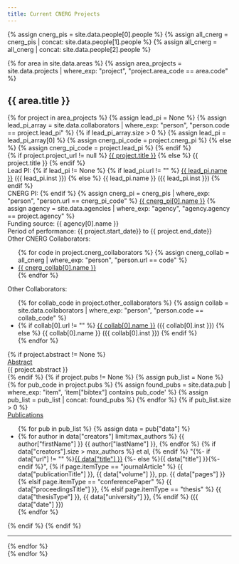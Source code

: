 ```yaml
---
title: Current CNERG Projects
---
```

<article>

{% assign cnerg_pis = site.data.people[0].people %}
{% assign all_cnerg = cnerg_pis | concat: site.data.people[1].people %}
{% assign all_cnerg = all_cnerg | concat: site.data.people[2].people %}

{% for area in site.data.areas %}
    {% assign area_projects = site.data.projects | where_exp: "project", "project.area_code == area.code" %}
    <section>
    <h2>{{ area.title }}</h2>
    <div class="container">
        {% for project in area_projects %}
            {% assign lead_pi = None %}
            {% assign lead_pi_array = site.data.collaborators | 
                where_exp: "person", "person.code == project.lead_pi" %}
            {% if lead_pi_array.size > 0 %}
                {% assign lead_pi = lead_pi_array[0] %}
                {% assign cnerg_pi_code = project.cnerg_pi %}
            {% else %}
                {% assign cnerg_pi_code = project.lead_pi %}
            {% endif %}
            <div class="col-sm-12">
                <span class="font-weight-bold">
                {% if project.project_url != null %}
                    <a href="{{ project.project_url }}" target="_blank">{{ project.title }}</a> 
                {% else %}
                    {{ project.title }}
                {% endif %}
                </span>
                <br><span class="font-italic">Lead PI: </span>
                {% if lead_pi != None %}
                    {% if lead_pi.url != "" %}
                        <a href="{{ lead_pi[0].url }}" target="_blank">{{ lead_pi.name }}</a> ({{ lead_pi.inst }})
                    {% else %}
                        {{ lead_pi.name }} ({{ lead_pi.inst }})
                    {% endif %}
                    <br><span class="font-italic">CNERG PI: </span>
                {% endif %}
                {% assign cnerg_pi = cnerg_pis | 
                    where_exp: "person", "person.url == cnerg_pi_code"  %}
                <a href="{{ site.base_url }}/community/people/{{ cnerg_pi_code }}/">{{ cnerg_pi[0].name }}</a>
                        {% assign agency = site.data.agencies | where_exp: "agency", "agency.agency == project.agency" %}
                <br><span class="font-italic">Funding source:</span> {{ agency[0].name }}
                <br><span class="font-italic">Period of performance:</span> {{ project.start_date}} to {{ project.end_date}}
                <div class="row row-no-gutters">
                    <div class="col-sm-6 text-left">
                        <span class="font-italic">Other CNERG Collaborators:</span>
                        <ul>
                        {% for code in project.cnerg_collaborators %}
                            {% assign cnerg_collab = all_cnerg | 
                                where_exp: "person", "person.url == code"  %}
                            <li><a href="{{ site.base_url }}/community/people/{{ code }}/">{{ cnerg_collab[0].name }}</a></li>
                        {% endfor %}
                        </ul>
                    </div>
                    <div class="col-sm-6 text-left">
                        <span class="font-italic">Other Collaborators:</span>
                        <ul>
                        {% for collab_code in project.other_collaborators %}
                            {% assign collab = site.data.collaborators |
                                where_exp: "person", "person.code == collab_code" %}
                            <li>
                            {% if collab[0].url != "" %}
                                <a href="{{ collab[0].url }}" target="_blank">{{ collab[0].name }}</a> ({{ collab[0].inst }})
                            {% else %}
                                {{ collab[0].name }} ({{ collab[0].inst }})
                            {% endif %}
                            </li>
                        {% endfor %}
                        </ul>
                    </div>
                </div>
                {% if project.abstract != None %}
                    <div class="col-sm-2 text-left">
                        <a data-toggle="collapse" href="#abstract-{{ project.short_code }}" 
                            aria-expanded="false" aria-controls="abstract-{{ project.short_code }}">Abstract</a>
                    </div>
                    <div id="abstract-{{ project.short_code }}" class="collapse">
                        <div class="card card-body">{{ project.abstract }}</div>
                    </div>
                {% endif %}
                {% if project.pubs != None %}
                    {% assign pub_list = None %}
                    {% for pub_code in project.pubs %}
                        {% assign found_pubs = site.data.pub | where_exp: "item", 'item["bibtex"] contains pub_code' %}
                        {% assign pub_list = pub_list | concat: found_pubs %}
                    {% endfor %}
                    {% if pub_list.size > 0 %}
                        <div class="col-sm-2 text-left">
                            <a data-toggle="collapse" href="#pubs-{{ project.short_code }}" 
                                aria-expanded="false" aria-controls="pubs-{{ project.short_code }}">Publications</a>
                        </div>
                        <div id="pubs-{{ project.short_code }}" class="collapse">
                            <div class="card card-body">
                                <ul>
                                {% for pub in pub_list %}
                                    {% assign data = pub["data"] %}
                                    <li>
                                    {% for author in data["creators"] limit:max_authors %}
                                        {{ author["firstName"] }} {{ author["lastName"] }},
                                    {% endfor %}
                                    {% if data["creators"].size > max_authors %}
                                        <span class="font-italic">et al,</span>
                                    {% endif %}
                                    "{%- if data["url"] != "" %}<a href="{{ data['url'] }}" target="_blank">{{ data["title"] }}</a>
                                    {%- else %}{{ data["title"] }}{%- endif %}",
                                    {% if page.itemType == "journalArticle" %}
                                        <span class="font-italic">{{ data["publicationTitle"] }}</span>,
                                        <span class="font-weight-bold">{{ data["volume"] }}</span>,
                                        pp. {{ data["pages"] }} 
                                    {% elsif page.itemType == "conferencePaper" %}
                                        <span class="font-italic">{{ data["proceedingsTitle"] }}</span>,
                                    {% elsif page.itemType == "thesis" %}
                                        {{ data["thesisType"]  }}, {{ data["university"] }},
                                    {% endif %}
                                    ({{ data["date"] }})
                                    </li>
                                {% endfor %}
                                </ul>
                            </div>
                    </div>
                    {% endif %}
                {% endif %}
            </div>
            <hr>
        {% endfor %}
    </div>
    </section>
{% endfor %}

</article>